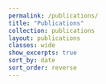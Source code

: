 ```yaml
---
permalink: /publications/
title: "Publications"
collection: publications
layout: publications
classes: wide
show_excerpts: true
sort_by: date
sort_order: reverse
---
```

